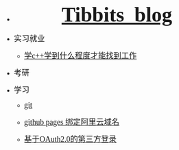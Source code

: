
* <font face="Kunstler Script" size=20><center> [**Tibbits_blog**](_homepage)</center></font>

* <font face="楷体" size=4>实习就业</font>

  - <font face="楷体" size=4>[学c++学到什么程度才能找到工作](/实习就业/学c++学到什么程度才能找到工作)</font>

* <font face="楷体" size=4>考研</font>

* <font face="楷体" size=4>学习</font>

  -  <font face="楷体" size=4>[git](/学习/git)</font>

  -  <font face="楷体" size=4>[github pages 绑定阿里云域名](/学习/githubpages绑定阿里云域名)</font>

  - <font face="楷体" size=4>[基于OAuth2.0的第三方登录](/学习/基于OAuth2.0的第三方登录)</font>


